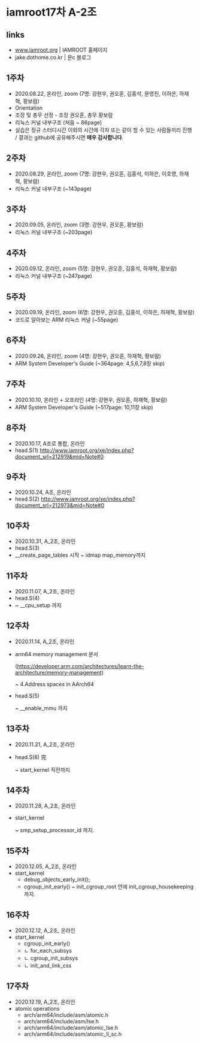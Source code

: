 # iamroot17차 A-2조

## links
- www.iamroot.org | IAMROOT 홈페이지
- jake.dothome.co.kr | 문c 블로그

## 1주차
- 2020.08.22, 온라인, zoom (7명: 강현우, 권오훈, 김홍석, 문영진, 이하은, 하재혁, 황보람)
- Orientation
- 조장 및 총무 선정 - 조장 권오훈, 총무 황보람
- 리눅스 커널 내부구조 (처음 ~ 86page)
- 실습은 정규 스터디시간 이외의 시간에 각자 또는 같이 할 수 있는 사람들끼리 진행 / 결과는 github에 공유해주시면 **매우 감사합니다**.

## 2주차
- 2020.08.29, 온라인, zoom (7명: 강현우, 권오훈, 김홍석, 이하은, 이호영, 하재혁, 황보람)
- 리눅스 커널 내부구조 (~143page)

## 3주차
- 2020.09.05, 온라인, zoom (3명: 강현우, 권오훈, 황보람)
- 리눅스 커널 내부구조 (~203page)

## 4주차
- 2020.09.12, 온라인, zoom (5명: 강현우, 권오훈, 김홍석, 하재혁, 황보람)
- 리눅스 커널 내부구조 (~247page)

## 5주차
- 2020.09.19, 온라인, zoom (6명: 강현우, 권오훈, 김홍석, 이하은, 하재혁, 황보람)
- 코드로 알아보는 ARM 리눅스 커널 (~55page)

## 6주차
- 2020.09.26, 온라인, zoom (4명: 강현우, 권오훈, 하재혁, 황보람)
- ARM System Developer's Guide (~364page: 4,5,6,7,8장 skip)

## 7주차
- 2020.10.10, 온라인 + 오프라인 (4명: 강현우, 권오훈, 하재혁, 황보람)
- ARM System Developer's Guide (~517page: 10,11장 skip)

## 8주차
- 2020.10.17, A조로 통합, 온라인
- head.S(1)
http://www.iamroot.org/xe/index.php?document_srl=212919&mid=Note#0

## 9주차
- 2020.10.24, A조, 온라인
- head.S(2)
http://www.iamroot.org/xe/index.php?document_srl=212973&mid=Note#0

## 10주차
- 2020.10.31, A_2조, 온라인
- head.S(3)
- __create_page_tables 시작 ~ idmap map_memory까지

## 11주차
- 2020.11.07, A_2조, 온라인
- head.S(4)
- ~ __cpu_setup 까지

## 12주차
- 2020.11.14, A_2조, 온라인
- arm64 memory management 문서
  
  (https://developer.arm.com/architectures/learn-the-architecture/memory-management)
  
  ~ 4.Address spaces in AArch64
- head.S(5)

  ~ __enable_mmu 까지

## 13주차
- 2020.11.21, A_2조, 온라인
- head.S(6) 完

  ~ start_kernel 직전까지


## 14주차
- 2020.11.28, A_2조, 온라인
- start_kernel

  ~ smp_setup_processor_id 까지.

## 15주차
- 2020.12.05, A_2조, 온라인
- start_kernel
  - debug_objects_early_init();
  - cgroup_init_early()
  ~ init_cgroup_root 안에 init_cgroup_housekeeping 까지.

## 16주차
- 2020.12.12, A_2조, 온라인
- start_kernel
  - cgroup_init_early()
  - ㄴ for_each_subsys
  - ㄴ cgroup_init_subsys
  - ㄴ init_and_link_css

## 17주차
- 2020.12.19, A_2조, 온라인
- atomic operations
  - arch/arm64/include/asm/atomic.h
  - arch/arm64/include/asm/lse.h
  - arch/arm64/include/asm/atomic_lse.h
  - arch/arm64/include/asm/atomic_ll_sc.h
